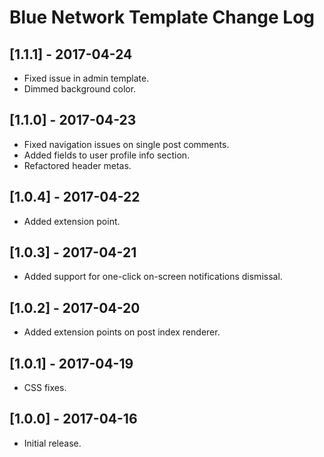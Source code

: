 
# Blue Network Template Change Log

## [1.1.1] - 2017-04-24

- Fixed issue in admin template.
- Dimmed background color.

## [1.1.0] - 2017-04-23

- Fixed navigation issues on single post comments.
- Added fields to user profile info section.
- Refactored header metas.

## [1.0.4] - 2017-04-22

- Added extension point.

## [1.0.3] - 2017-04-21

- Added support for one-click on-screen notifications dismissal.

## [1.0.2] - 2017-04-20

- Added extension points on post index renderer.

## [1.0.1] - 2017-04-19

- CSS fixes.

## [1.0.0] - 2017-04-16

- Initial release.
